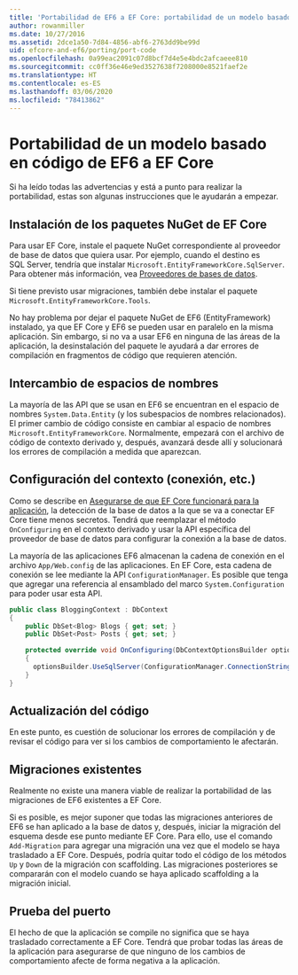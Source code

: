 ```yaml
---
title: 'Portabilidad de EF6 a EF Core: portabilidad de un modelo basado en código - EF'
author: rowanmiller
ms.date: 10/27/2016
ms.assetid: 2dce1a50-7d84-4856-abf6-2763dd9be99d
uid: efcore-and-ef6/porting/port-code
ms.openlocfilehash: 0a99eac2091c07d8bcf7d4e5e4bdc2afcaeee810
ms.sourcegitcommit: cc0ff36e46e9ed3527638f7208000e8521faef2e
ms.translationtype: HT
ms.contentlocale: es-ES
ms.lasthandoff: 03/06/2020
ms.locfileid: "78413862"
---
```

# <a name="porting-an-ef6-code-based-model-to-ef-core"></a>Portabilidad de un modelo basado en código de EF6 a EF Core

Si ha leído todas las advertencias y está a punto para realizar la portabilidad, estas son algunas instrucciones que le ayudarán a empezar.

## <a name="install-ef-core-nuget-packages"></a>Instalación de los paquetes NuGet de EF Core

Para usar EF Core, instale el paquete NuGet correspondiente al proveedor de base de datos que quiera usar. Por ejemplo, cuando el destino es SQL Server, tendría que instalar `Microsoft.EntityFrameworkCore.SqlServer`. Para obtener más información, vea [Proveedores de bases de datos](../../core/providers/index.md).

Si tiene previsto usar migraciones, también debe instalar el paquete `Microsoft.EntityFrameworkCore.Tools`.

No hay problema por dejar el paquete NuGet de EF6 (EntityFramework) instalado, ya que EF Core y EF6 se pueden usar en paralelo en la misma aplicación. Sin embargo, si no va a usar EF6 en ninguna de las áreas de la aplicación, la desinstalación del paquete le ayudará a dar errores de compilación en fragmentos de código que requieren atención.

## <a name="swap-namespaces"></a>Intercambio de espacios de nombres

La mayoría de las API que se usan en EF6 se encuentran en el espacio de nombres `System.Data.Entity` (y los subespacios de nombres relacionados). El primer cambio de código consiste en cambiar al espacio de nombres `Microsoft.EntityFrameworkCore`. Normalmente, empezará con el archivo de código de contexto derivado y, después, avanzará desde allí y solucionará los errores de compilación a medida que aparezcan.

## <a name="context-configuration-connection-etc"></a>Configuración del contexto (conexión, etc.)

Como se describe en [Asegurarse de que EF Core funcionará para la aplicación](ensure-requirements.md), la detección de la base de datos a la que se va a conectar EF Core tiene menos secretos. Tendrá que reemplazar el método `OnConfiguring` en el contexto derivado y usar la API específica del proveedor de base de datos para configurar la conexión a la base de datos.

La mayoría de las aplicaciones EF6 almacenan la cadena de conexión en el archivo `App/Web.config` de las aplicaciones. En EF Core, esta cadena de conexión se lee mediante la API `ConfigurationManager`. Es posible que tenga que agregar una referencia al ensamblado del marco `System.Configuration` para poder usar esta API.

``` csharp
public class BloggingContext : DbContext
{
    public DbSet<Blog> Blogs { get; set; }
    public DbSet<Post> Posts { get; set; }

    protected override void OnConfiguring(DbContextOptionsBuilder optionsBuilder)
    {
      optionsBuilder.UseSqlServer(ConfigurationManager.ConnectionStrings["BloggingDatabase"].ConnectionString);
    }
}
```

## <a name="update-your-code"></a>Actualización del código

En este punto, es cuestión de solucionar los errores de compilación y de revisar el código para ver si los cambios de comportamiento le afectarán.

## <a name="existing-migrations"></a>Migraciones existentes

Realmente no existe una manera viable de realizar la portabilidad de las migraciones de EF6 existentes a EF Core.

Si es posible, es mejor suponer que todas las migraciones anteriores de EF6 se han aplicado a la base de datos y, después, iniciar la migración del esquema desde ese punto mediante EF Core. Para ello, use el comando `Add-Migration` para agregar una migración una vez que el modelo se haya trasladado a EF Core. Después, podría quitar todo el código de los métodos `Up` y `Down` de la migración con scaffolding. Las migraciones posteriores se compararán con el modelo cuando se haya aplicado scaffolding a la migración inicial.

## <a name="test-the-port"></a>Prueba del puerto

El hecho de que la aplicación se compile no significa que se haya trasladado correctamente a EF Core. Tendrá que probar todas las áreas de la aplicación para asegurarse de que ninguno de los cambios de comportamiento afecte de forma negativa a la aplicación.
